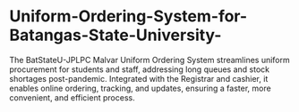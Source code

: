 # Uniform-Ordering-System-for-Batangas-State-University-
The BatStateU-JPLPC Malvar Uniform Ordering System streamlines uniform procurement for students and staff, addressing long queues and stock shortages post-pandemic. Integrated with the Registrar and cashier, it enables online ordering, tracking, and updates, ensuring a faster, more convenient, and efficient process.
